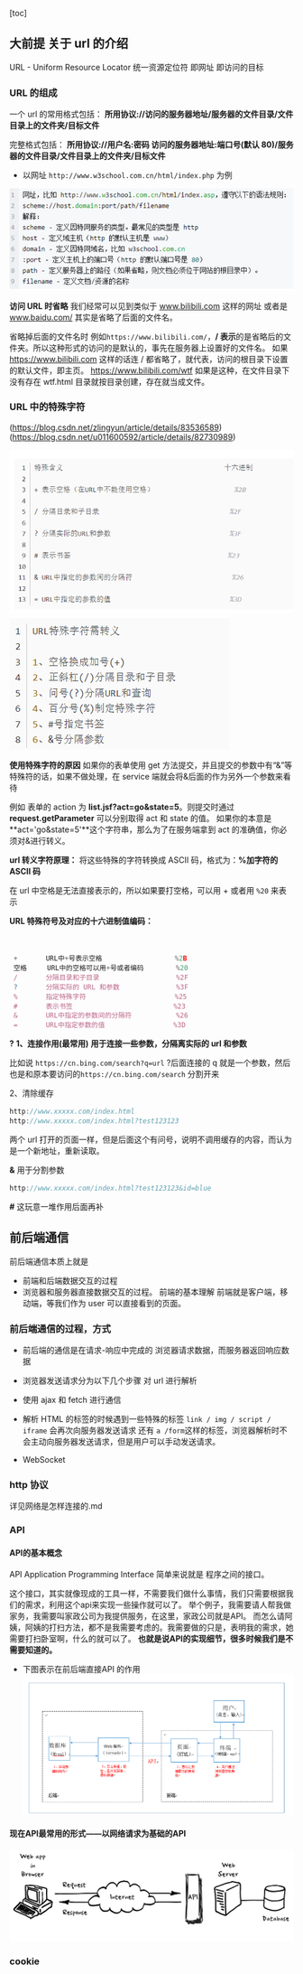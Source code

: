 [toc]

## 大前提 关于 url 的介绍

URL - Uniform Resource Locator 统一资源定位符 即网址 即访问的目标

### URL 的组成

一个 url 的常用格式包括：
**所用协议://访问的服务器地址/服务器的文件目录/文件目录上的文件夹/目标文件**

完整格式包括：
**所用协议://用户名:密码 访问的服务器地址:端口号(默认 80)/服务器的文件目录/文件目录上的文件夹/目标文件**

- 以网址 `http://www.w3school.com.cn/html/index.php` 为例

![img](webimg/urlformat.png)

**访问 URL 时省略**
我们经常可以见到类似于
www.bilibili.com 这样的网址 或者是 www.baidu.com/ 其实是省略了后面的文件名。

省略掉后面的文件名时 例如`https://www.bilibili.com/`，**/ 表示**的是省略后的文件夹。所以这种形式的访问的是默认的，事先在服务器上设置好的文件名。
如果 https://www.bilibili.com 这样的话连 / 都省略了，就代表，访问的根目录下设置的默认文件，即主页。
https://www.bilibili.com/wtf 如果是这种，在文件目录下没有存在 wtf.html 目录就按目录创建，存在就当成文件。

### URL 中的特殊字符

(https://blog.csdn.net/zlingyun/article/details/83536589)
(https://blog.csdn.net/u011600592/article/details/82730989)

![img](webimg/url.png)
![img](webimg/url1.png)

**使用特殊字符的原因**
如果你的表单使用 get 方法提交，并且提交的参数中有“&”等特殊符的话，如果不做处理，在 service 端就会将&后面的作为另外一个参数来看待

例如
表单的 action 为 **list.jsf?act=go&state=5**。则提交时通过 **request.getParameter** 可以分别取得 act 和 state 的值。
如果你的本意是 **act='go&state=5'**这个字符串，那么为了在服务端拿到 act 的准确值，你必须对&进行转义。

**url 转义字符原理：**
将这些特殊的字符转换成 ASCII 码，格式为：**%加字符的 ASCII 码**

在 url 中空格是无法直接表示的，所以如果要打空格，可以用 + 或者用 `%20` 来表示

**URL 特殊符号及对应的十六进制值编码：**

```js {.line-numbers}


 +       URL中+号表示空格                  %2B
 空格     URL中的空格可以用+号或者编码        %20
 /       分隔目录和子目录                   %2F
 ?       分隔实际的 URL 和参数              %3F
 %       指定特殊字符                      %25
 #       表示书签                         %23
 &       URL中指定的参数间的分隔符           %26
 =       URL中指定参数的值                 %3D
```

**?**
**1、连接作用(最常用)**
**用于连接一些参数，分隔离实际的 url 和参数**

比如说 `https://cn.bing.com/search?q=url` ?后面连接的 q 就是一个参数，然后也是和原本要访问的`https://cn.bing.com/search` 分割开来

2、清除缓存

```js {.line-numbers}
http://www.xxxxx.com/index.html
http://www.xxxxx.com/index.html?test123123
```

两个 url 打开的页面一样，但是后面这个有问号，说明不调用缓存的内容，而认为是一个新地址，重新读取。

**&**
用于分割参数

```js {.line-numbers}
http://www.xxxxx.com/index.html?test123123&id=blue
```

**#**
这玩意一堆作用后面再补

## 前后端通信

前后端通信本质上就是

- 前端和后端数据交互的过程
- 浏览器和服务器直接数据交互的过程。
  前端的基本理解
  前端就是客户端，移动端，等我们作为 user 可以直接看到的页面。

### 前后端通信的过程，方式

- 前后端的通信是在请求-响应中完成的
  浏览器请求数据，而服务器返回响应数据

- 浏览器发送请求分为以下几个步骤
  对 url 进行解析

- 使用 ajax 和 fetch 进行通信

- 解析 HTML 的标签的时候遇到一些特殊的标签
  `link / img / script / iframe` 会再次向服务器发送请求
  还有 `a /form`这样的标签，浏览器解析时不会主动向服务器发送请求，但是用户可以手动发送请求。

- WebSocket

### http 协议
详见网络是怎样连接的.md



### API
#### API的基本概念
API Application Programming Interface 
简单来说就是 程序之间的接口。

这个接口，其实就像现成的工具一样，不需要我们做什么事情，我们只需要根据我们的需求，利用这个api来实现一些操作就可以了。
举个例子，我需要请人帮我做家务，我需要叫家政公司为我提供服务，在这里，家政公司就是API。 而怎么请阿姨，阿姨的打扫方法，都不是我需要考虑的。我需要做的只是，表明我的需求，她需要打扫卧室啊，什么的就可以了。
**也就是说API的实现细节，很多时候我们是不需要知道的。**

- 下图表示在前后端直接API 的作用
![img](webimg/api.png)




#### 现在API最常用的形式——以网络请求为基础的API

![img](webimg/api-relationship.webp)


### cookie

